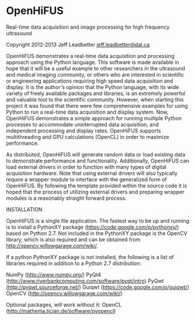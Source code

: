 OpenHiFUS
=========
Real-time data acquisition and image processing for high frequency ultrasound

Copyright 2012-2013 Jeff Leadbetter
jeff.leadbetter@dal.ca

OpenHiFUS demonstrates a real-time data acquisition and processing approach using 
the Python language. This software is made available in hope that it will be a 
useful example to other researchers in the ultrasound and medical imaging community, 
or others who are interested in scientific or engineering applications requiring 
high speed data acquisition and display. It is the author's opinion that the Python 
language, with its wide variety of freely available packages and libraries, is an 
extremely powerful and valuable tool to the scientific community. However, when 
starting this project it was found that there were few comprehensive examples for 
using Python to run a real-time data acquisition and display system.  Now, OpenHiFUS 
demonstrates a simple approach for running multiple Python processes to accommodate 
uninterrupted data acquisition, and independent processing and display rates. 
OpenHiFUS supports multithreading and GPU calculations (OpenCL) in order to maximize
performance.

As distributed, OpenHiFUS will generate random data or load existing data to 
demonstrate performance and functionality. Additionally, OpenHiFUS can load 
external drivers in order to function with many types of digital acquisition 
hardware. Note that using external drivers will also typically require a 
wrapper module to interface with the generalized form of OpenHiFUS. By following 
the template provided within the source code it is hoped that the process of utilizing 
external drivers and preparing wrapper modules is a reasonably straight forward process.

INSTALLATION

OpenHiFUS is a single file application. The fastest way to be up and running is to 
install a PythonXY package (https://code.google.com/p/pythonxy/) based on Python 2.7. 
Not included in the PythonXY package is the OpenCV library, which is also required 
and can be obtained from http://opencv.willowgarage.com/wiki/.

If a python PythonXY package is not installed, the following is a list of libraries 
required in addition to a Python 2.7 distribution:

NumPy (http://www.numpy.org/)
PyQt4 (http://www.riverbankcomputing.com/software/pyqt/intro)
PyQwt (http://pyqwt.sourceforge.net/)
Guiqwt (https://code.google.com/p/guiqwt/)
OpenCV (http://opencv.willowgarage.com/wiki/) 

Optional packages, will work without it:
OpenCL (http://mathema.tician.de/software/pyopencl) 
